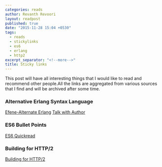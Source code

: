 ```yaml
---
categories: reads
author: Revanth Revoori
layout: readpost
published: true
date: "2015-11-28 15:04 +0530"
tags: 
  - reads
  - stickylinks
  - es6
  - erlang
  - http2
excerpt_separator: "<!--more-->"
title: Sticky links
---
```




This post will have all interesting things that I would like to read and recommend other people.All the links are aggregated from various sources that I find and will be archived after some time.

### Alternative Erlang Syntax Language

<a class="embedly-card" href="http://efene.org/index.html#">Efene-Alternate Erlang</a>
<a class="embedly-card" href="https://medium.com/this-is-not-a-monad-tutorial/efene-an-erlang-vm-language-that-embraces-the-python-zen-db9b4d840614#.vv5esdiye">Talk with Author</a>

### ES6 Bullet Points

<a class="embedly-card" href="https://github.com/bevacqua/es6#weakmaps">ES6 Quickread</a>

### Building for HTTP/2

<a class="embedly-card" href="http://rmurphey.com/blog/2015/11/25/building-for-http2">Building for HTTP/2</a>



<!--more-->
